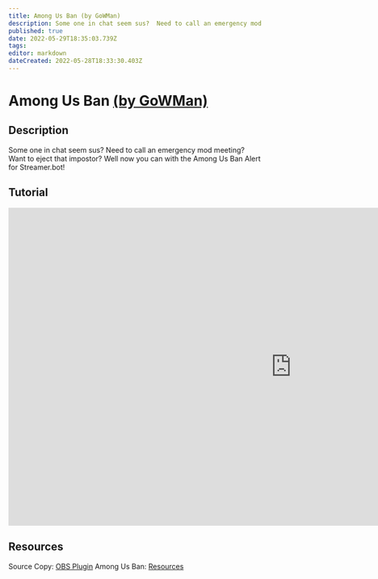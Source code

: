 ```yaml
---
title: Among Us Ban (by GoWMan)
description: Some one in chat seem sus?  Need to call an emergency mod meeting?  Want to eject that impostor?  Well now you can with the Among Us Ban Alert for Streamer.bot!
published: true
date: 2022-05-29T18:35:03.739Z
tags: 
editor: markdown
dateCreated: 2022-05-28T18:33:30.403Z
---
```


# Among Us Ban [(by GoWMan)](https://www.twitch.tv/gowman)

## Description
Some one in chat seem sus?  Need to call an emergency mod meeting?  Want to eject that impostor?  Well now you can with the Among Us Ban Alert for Streamer.bot!

## Tutorial
<iframe width="1120" height="630" src="https://www.youtube.com/embed/annlF5LiaFw" title="YouTube video player" frameborder="0" allow="accelerometer; autoplay; clipboard-write; encrypted-media; gyroscope; picture-in-picture" allowfullscreen></iframe>

## Resources
Source Copy:  [OBS Plugin](https://obsproject.com/forum/resources/source-copy.1261/)
Among Us Ban:  [Resources](/overlays/among-us-ban/files/amongusban.rar)